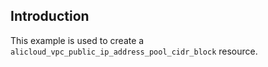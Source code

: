 ## Introduction

This example is used to create a `alicloud_vpc_public_ip_address_pool_cidr_block` resource.
